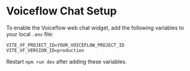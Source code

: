 # Voiceflow Chat Setup

To enable the Voiceflow web chat widget, add the following variables to your local `.env` file:

```
VITE_VF_PROJECT_ID=YOUR_VOICEFLOW_PROJECT_ID
VITE_VF_VERSION_ID=production
```

Restart `npm run dev` after adding these variables.
